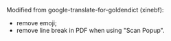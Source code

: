 Modified from google-translate-for-goldendict (xinebf): 

- remove emoji;
- remove line break in PDF when using "Scan Popup".